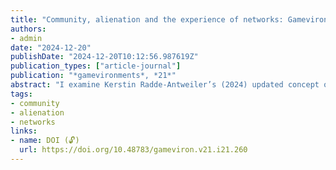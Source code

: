 ```yaml
---
title: "Community, alienation and the experience of networks: Gamevironments and theories of community"
authors:
- admin
date: "2024-12-20"
publishDate: "2024-12-20T10:12:56.987619Z"
publication_types: ["article-journal"]
publication: "*gamevironments*, *21*"
abstract: "I examine Kerstin Radde-Antweiler’s (2024) updated concept of *gamevironments* through the lens of *community*. I introduce two key theories of community and consider how gamevironments relates to them. In particular, I point out that the theoretical links between actants may not be experienced as connections at all, let alone as communities. This raises the question of when and why the connections that gamevironments reveals are experience. Building from Benedict Anderson’s notion of the *imagined community*, I ask which communities must be *unimagined* in order to sustain unsustainable or deleterious systems, such as the cobalt miners who make electronic devices possible and their working conditions that make those devices economical. I then turn to *datafication*, relating it to *deep mediatisation* and *deep gametisation*, and consider why the hyperconnectivity on the internet seems to have exacerbated rather than resolved loneliness and alienation. I use a Marxist conception of alienation to show that datafication is fundamentally alienating, and that this impacts on how actant networks are experienced. The implications for gamevironments are that the nuances of different digital infrastructures must be taken into account in any gamevironment, in particular the kinds of connections that are and are not afforded between actants."
tags:
- community
- alienation
- networks
links:
- name: DOI (🔓)
  url: https://doi.org/10.48783/gameviron.v21.i21.260
---
```

